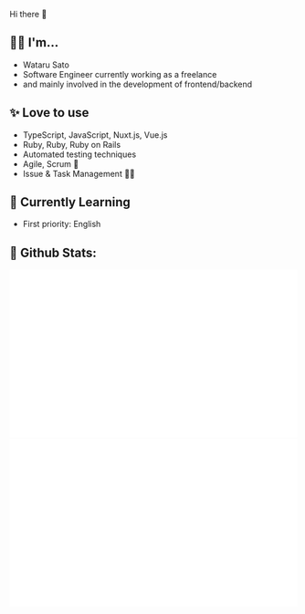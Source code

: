 Hi there 👋

## 🙋‍♂️ I'm...

- Wataru Sato
- Software Engineer currently working as a freelance
- and mainly involved in the development of frontend/backend

## ✨ Love to use

- TypeScript, JavaScript, Nuxt.js, Vue.js
- Ruby, Ruby, Ruby on Rails
- Automated testing techniques
- Agile, Scrum 🏉
- Issue & Task Management 🏄‍♂️

## 🌱 Currently Learning

- First priority: English

## 🔭 Github Stats:

![](https://github.com/foo7print/github-stats/blob/master/generated/overview.svg)
![](https://github.com/foo7print/github-stats/blob/master/generated/languages.svg)

<!--
**foo7print/foo7print** is a ✨ _special_ ✨ repository because its `README.md` (this file) appears on your GitHub profile.

Here are some ideas to get you started:

- 🔭 I’m currently working on ...
- 🌱 I’m currently learning ...
- 👯 I’m looking to collaborate on ...
- 🤔 I’m looking for help with ...
- 💬 Ask me about ...
- 📫 How to reach me: ...
- 😄 Pronouns: ...
- ⚡ Fun fact: ...
-->
